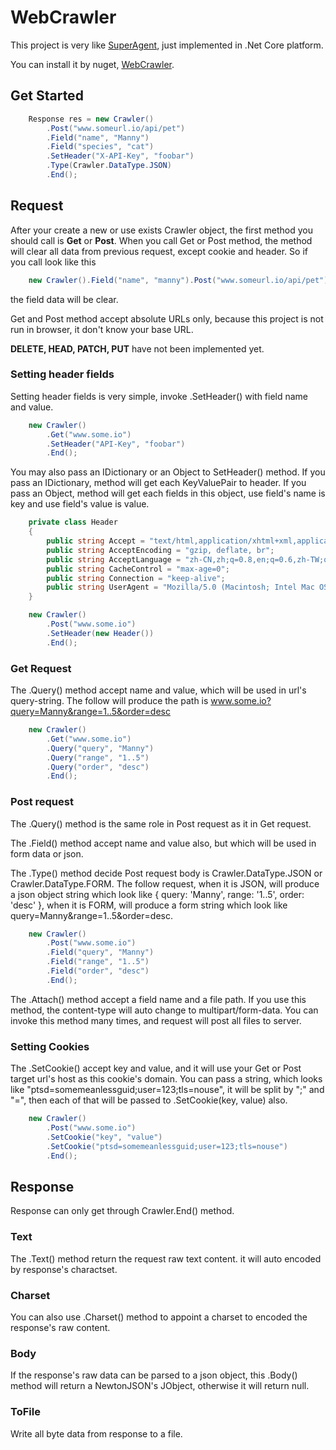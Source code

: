 # WebCrawler

This project is very like [SuperAgent](https://visionmedia.github.io/superagent/), just implemented in .Net Core platform.

You can install it by nuget, [WebCrawler](https://www.nuget.org/packages/WebCrawler).

## Get Started

```c#
    Response res = new Crawler()
        .Post("www.someurl.io/api/pet")
        .Field("name", "Manny")
        .Field("species", "cat")
        .SetHeader("X-API-Key", "foobar")
        .Type(Crawler.DataType.JSON)
        .End();    
```
## Request 

After your create a new or use exists Crawler object, the first method you should call is **Get** or **Post**.
When you call Get or Post method, the method will clear all data from previous request, except cookie and header. So if you call look like this 

```c#
    new Crawler().Field("name", "manny").Post("www.someurl.io/api/pet");
```
the field data will be clear.

Get and Post method accept absolute URLs only, because this project is not run in browser, it don't know your base URL.

**DELETE, HEAD, PATCH, PUT** have not been implemented yet. 

### Setting header fields

Setting header fields is very simple, invoke .SetHeader() with field name and value.

```c#
    new Crawler()
        .Get("www.some.io")
        .SetHeader("API-Key", "foobar")
        .End();
```
You may also pass an IDictionary or an Object to SetHeader() method. If you pass an IDictionary, method will get each KeyValuePair to header. If you pass an Object, method will get each fields in this object, use field's name is key and use field's value is value.

```c#
    private class Header
    {
        public string Accept = "text/html,application/xhtml+xml,application/xml;q=0.9,image/webp,image/apng, application/json, text/javascript, */*;q=0.8";
        public string AcceptEncoding = "gzip, deflate, br";
        public string AcceptLanguage = "zh-CN,zh;q=0.8,en;q=0.6,zh-TW;q=0.4";
        public string CacheControl = "max-age=0";
        public string Connection = "keep-alive";
        public string UserAgent = "Mozilla/5.0 (Macintosh; Intel Mac OS X 10_12_5) AppleWebKit/537.36 (KHTML, like Gecko) Chrome/59.0.3071.115 Safari/537.36";
    }

    new Crawler()
        .Post("www.some.io")
        .SetHeader(new Header())
        .End();
```

### Get Request
The .Query() method accept name and value, which will be used in url's query-string. The follow will produce the path is www.some.io?query=Manny&range=1..5&order=desc

```c#
    new Crawler()
        .Get("www.some.io")
        .Query("query", "Manny")
        .Query("range", "1..5")
        .Query("order", "desc")
        .End();
```

### Post request
The .Query() method is the same role in Post request as it in Get request. 

The .Field() method accept name and value also, but which will be used in form data or json. 

The .Type() method decide Post request body is Crawler.DataType.JSON or Crawler.DataType.FORM. The follow request, when it is JSON, will produce a json object string which look like { query: 'Manny', range: '1..5', order: 'desc' }, when it is FORM, will produce a form string which look like query=Manny&range=1..5&order=desc.

```c#
    new Crawler()
        .Post("www.some.io")
        .Field("query", "Manny")
        .Field("range", "1..5")
        .Field("order", "desc")
        .End();
```
The .Attach() method accept a field name and a file path. If you use this method, the content-type will auto change to multipart/form-data. You can invoke this method many times, and request will post all files to server.

### Setting Cookies
The .SetCookie() accept key and value, and it will use your Get or Post target url's host as this cookie's domain. You can pass a string, which looks like "ptsd=somemeanlessguid;user=123;tls=nouse", it will be split by ";" and "=", then each of that will be passed to .SetCookie(key, value) also.

```c#
    new Crawler()
        .Post("www.some.io")
        .SetCookie("key", "value")
        .SetCookie("ptsd=somemeanlessguid;user=123;tls=nouse")
        .End();
```
## Response

Response can only get through Crawler.End() method. 

### Text
The .Text() method return the request raw text content. it will auto encoded by response's charactset.

### Charset
You can also use .Charset() method to appoint a charset to encoded the response's raw content.

### Body
If the response's raw data can be parsed to a json object, this .Body() method will return a NewtonJSON's JObject, otherwise it will return null.

### ToFile
Write all byte data from response to a file.





